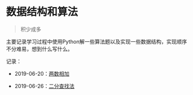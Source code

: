 # 数据结构和算法

> 积少成多

主要记录学习过程中使用Python解一些算法题以及实现一些数据结构，实现顺序不分难易，想到什么写什么。

记录：

- 2019-06-20：[两数相加](add_two_numbers/README.md)

- 2019-06-26：[二分查找法](binary_search/README.md)

